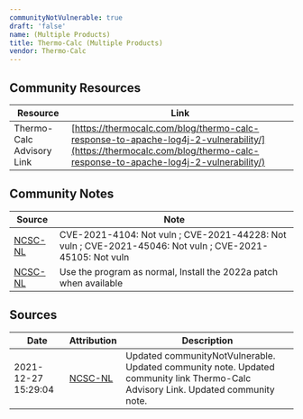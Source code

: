 ```yaml
---
communityNotVulnerable: true
draft: 'false'
name: (Multiple Products)
title: Thermo-Calc (Multiple Products)
vendor: Thermo-Calc
---
```



## Community Resources
| Resource | Link |
| --- | --- |
| Thermo-Calc Advisory Link | [https://thermocalc.com/blog/thermo-calc-response-to-apache-log4j-2-vulnerability/](https://thermocalc.com/blog/thermo-calc-response-to-apache-log4j-2-vulnerability/) |

## Community Notes
| Source | Note |
| --- | --- |
| [NCSC-NL](https://github.com/NCSC-NL/log4shell/blob/main/software/README.md) | CVE-2021-4104: Not vuln ; CVE-2021-44228: Not vuln ; CVE-2021-45046: Not vuln ; CVE-2021-45105: Not vuln </ul> |
| [NCSC-NL](https://github.com/NCSC-NL/log4shell/blob/main/software/README.md) | Use the program as normal, Install the 2022a patch when available |

## Sources
| Date | Attribution | Description |
| --- | --- | --- |
| 2021-12-27 15:29:04 | [NCSC-NL](https://github.com/NCSC-NL/log4shell/blob/main/software/README.md) | Updated communityNotVulnerable. Updated community note. Updated community link Thermo-Calc Advisory Link. Updated community note.  |
